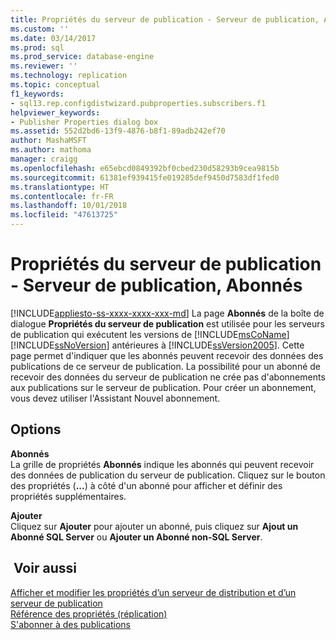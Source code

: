 ```yaml
---
title: Propriétés du serveur de publication - Serveur de publication, Abonnés | Microsoft Docs
ms.custom: ''
ms.date: 03/14/2017
ms.prod: sql
ms.prod_service: database-engine
ms.reviewer: ''
ms.technology: replication
ms.topic: conceptual
f1_keywords:
- sql13.rep.configdistwizard.pubproperties.subscribers.f1
helpviewer_keywords:
- Publisher Properties dialog box
ms.assetid: 552d2bd6-13f9-4876-b8f1-89adb242ef70
author: MashaMSFT
ms.author: mathoma
manager: craigg
ms.openlocfilehash: e65ebcd0849392bf0cbed230d58293b9cea9815b
ms.sourcegitcommit: 61381ef939415fe019285def9450d7583df1fed0
ms.translationtype: HT
ms.contentlocale: fr-FR
ms.lasthandoff: 10/01/2018
ms.locfileid: "47613725"
---
```

# <a name="publisher-properties---publisher-subscribers"></a>Propriétés du serveur de publication - Serveur de publication, Abonnés
[!INCLUDE[appliesto-ss-xxxx-xxxx-xxx-md](../../includes/appliesto-ss-xxxx-xxxx-xxx-md.md)]
  La page **Abonnés** de la boîte de dialogue **Propriétés du serveur de publication** est utilisée pour les serveurs de publication qui exécutent les versions de [!INCLUDE[msCoName](../../includes/msconame-md.md)] [!INCLUDE[ssNoVersion](../../includes/ssnoversion-md.md)] antérieures à [!INCLUDE[ssVersion2005](../../includes/ssversion2005-md.md)]. Cette page permet d'indiquer que les abonnés peuvent recevoir des données des publications de ce serveur de publication. La possibilité pour un abonné de recevoir des données du serveur de publication ne crée pas d'abonnements aux publications sur le serveur de publication. Pour créer un abonnement, vous devez utiliser l'Assistant Nouvel abonnement.  
  
## <a name="options"></a>Options  
 **Abonnés**  
 La grille de propriétés **Abonnés** indique les abonnés qui peuvent recevoir des données de publication du serveur de publication. Cliquez sur le bouton des propriétés (**...**) à côté d'un abonné pour afficher et définir des propriétés supplémentaires.  
  
 **Ajouter**  
 Cliquez sur **Ajouter** pour ajouter un abonné, puis cliquez sur **Ajout un Abonné SQL Server** ou **Ajouter un Abonné non-SQL Server**.  
  
## <a name="see-also"></a> Voir aussi  
 [Afficher et modifier les propriétés d’un serveur de distribution et d’un serveur de publication](../../relational-databases/replication/view-and-modify-distributor-and-publisher-properties.md)   
 [Référence des propriétés &#40;réplication&#41;](../../relational-databases/replication/properties-reference-replication.md)   
 [S'abonner à des publications](../../relational-databases/replication/subscribe-to-publications.md)  
  
  
